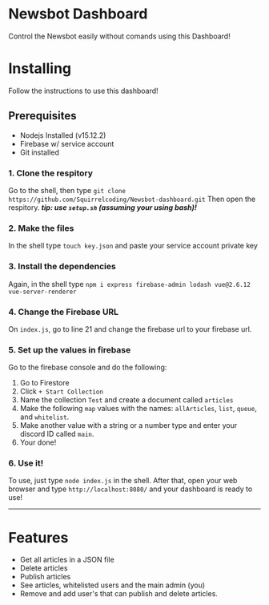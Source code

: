 # Newsbot Dashboard
Control the Newsbot easily without comands using this Dashboard!

# Installing
Follow the instructions to use this dashboard!

## Prerequisites
- Nodejs Installed (v15.12.2)
- Firebase w/ service account
- Git installed

### 1. Clone the respitory
Go to the shell, then type `git clone https://github.com/Squirrelcoding/Newsbot-dashboard.git`
Then open the respitory. 
***tip: use `setup.sh` (assuming your using bash)!***

### 2. Make the files
In the shell type `touch key.json` and paste your service account private key

### 3. Install the dependencies
Again, in the shell type `npm i express firebase-admin lodash vue@2.6.12 vue-server-renderer`

### 4. Change the Firebase URL
On `index.js`, go to line 21 and change the firebase url to your firebase url.

### 5. Set up the values in firebase
Go to the firebase console and do the following:
1. Go to Firestore
2. Click `+ Start Collection`
3. Name the collection `Test` and create a document called `articles`
4. Make the following `map` values with the names: `allArticles`, `list`, `queue`, and `whitelist`.
5. Make another value with a string or a number type and enter your discord ID called `main`.
6. Your done!

### 6. Use it!

To use, just type `node index.js` in the shell. After that, open your web browser and type `http://localhost:8080/` and your dashboard is ready to use!

---
# Features
- Get all articles in a JSON file
- Delete articles
- Publish articles
- See articles, whitelisted users and the main admin (you)
- Remove and add user's that can publish and delete articles.
